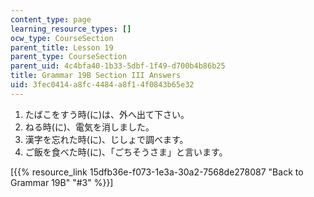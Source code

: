 ```yaml
---
content_type: page
learning_resource_types: []
ocw_type: CourseSection
parent_title: Lesson 19
parent_type: CourseSection
parent_uid: 4c4bfa40-1b33-5dbf-1f49-d700b4b86b25
title: Grammar 19B Section III Answers
uid: 3fec0414-a8fc-4484-a8f1-4f0843b65e32
---
```


1.  たばこをすう時(に)は、外へ出て下さい。
2.  ねる時(に)、電気を消しました。
3.  漢字を忘れた時(に)、じしょで調べます。
4.  ご飯を食べた時(に)、「ごちそうさま」と言います。

\[{{% resource_link 15dfb36e-f073-1e3a-30a2-7568de278087 "Back to Grammar 19B" "#3" %}}\]